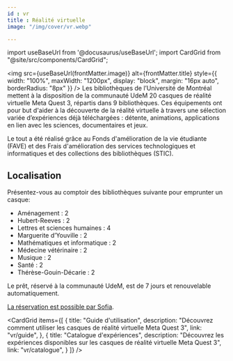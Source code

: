 ```yaml
---
id : vr
title : Réalité virtuelle
image: "/img/cover/vr.webp"

---
```

import useBaseUrl from '@docusaurus/useBaseUrl';
import CardGrid from "@site/src/components/CardGrid";

<img 
  src={useBaseUrl(frontMatter.image)} 
  alt={frontMatter.title} 
  style={{
    width: "100%",
    maxWidth: "1200px",
    display: "block",
    margin: "16px auto",
    borderRadius: "8px"
  }} 
/>
Les bibliothèques de l’Université de Montréal mettent à la disposition de la communauté UdeM 20 casques de réalité virtuelle Meta Quest 3, répartis dans 9 bibliothèques. Ces équipements ont pour but d'aider à la découverte de la réalité virtuelle à travers une sélection variée d’expériences déjà téléchargées : détente, animations, applications en lien avec les sciences, documentaires et jeux.

Le tout a été réalisé grâce au Fonds d'amélioration de la vie étudiante (FAVE) et des Frais d'amélioration des services technologiques et informatiques et des collections des bibliothèques (STIC).

## Localisation

Présentez-vous au comptoir des bibliothèques suivante pour emprunter un casque:

- Aménagement : 2
- Hubert-Reeves : 2
- Lettres et sciences humaines : 4
- Marguerite d’Youville : 2
- Mathématiques et informatique : 2
- Médecine vétérinaire : 2
- Musique : 2
- Santé : 2
- Thérèse-Gouin-Décarie : 2 

Le prêt, réservé à la communauté UdeM, est de 7 jours et renouvelable automatiquement.

[La réservation est possible par Sofia](https://umontreal.on.worldcat.org/search?lang=fr&_gl=1*1ucja2n*_ga*MTAxODY1ODI3MS4xNzM2OTU2ODMz*_ga_V8J6YFFD4F*MTc0MTIwNTQyNC44Ni4xLjE3NDEyMDY0OTkuMC4wLjA.&queryString=casque%20r%C3%A9alit%C3%A9%20virtuelle&clusterResults=true&groupVariantRecords=false&bookReviews=off&format=Object&changedFacet=format).


<CardGrid
  items={[
    {
      title: "Guide d'utilisation",
      description: "Découvrez comment utiliser les casques de réalité virtuelle Meta Quest 3",
      link: "vr/guide",
    },
    {
      title: "Catalogue d'expériences",
      description: "Découvrez les expériences disponibles sur les casques de réalité virtuelle Meta Quest 3",
      link: "vr/catalogue",
    }
  ]}
/>

